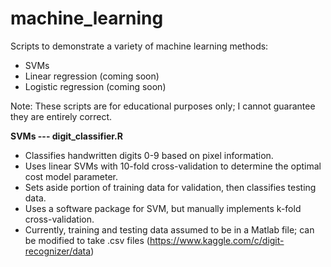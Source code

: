 # machine_learning
Scripts to demonstrate a variety of machine learning methods:
  - SVMs
  - Linear regression (coming soon)
  - Logistic regression (coming soon)

Note:  These scripts are for educational purposes only; I cannot guarantee they are entirely correct.

**SVMs ---  digit_classifier.R**

- Classifies handwritten digits 0-9 based on pixel information.
- Uses linear SVMs with 10-fold cross-validation to determine the optimal cost model parameter. 
- Sets aside portion of training data for validation, then classifies testing data.
- Uses a software package for SVM, but manually implements k-fold cross-validation.
- Currently, training and testing data assumed to be in a Matlab file; can be modified to take .csv files (https://www.kaggle.com/c/digit-recognizer/data)
